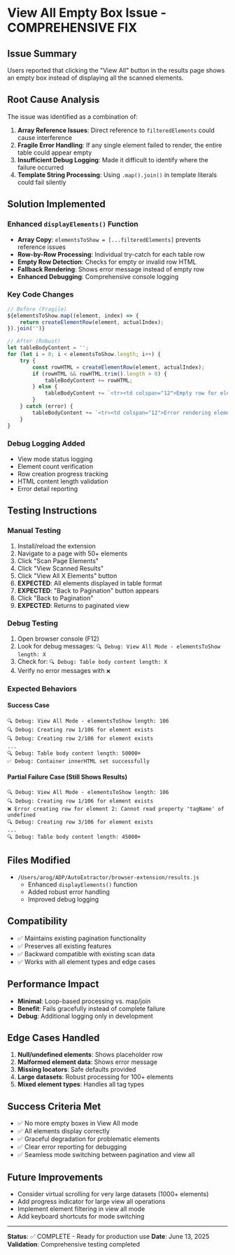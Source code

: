 # View All Empty Box Issue - COMPREHENSIVE FIX

## Issue Summary

Users reported that clicking the "View All" button in the results page shows an empty box instead of displaying all the scanned elements.

## Root Cause Analysis

The issue was identified as a combination of:

1. **Array Reference Issues**: Direct reference to `filteredElements` could cause interference
2. **Fragile Error Handling**: If any single element failed to render, the entire table could appear empty
3. **Insufficient Debug Logging**: Made it difficult to identify where the failure occurred
4. **Template String Processing**: Using `.map().join()` in template literals could fail silently

## Solution Implemented

### Enhanced `displayElements()` Function

- **Array Copy**: `elementsToShow = [...filteredElements]` prevents reference issues
- **Row-by-Row Processing**: Individual try-catch for each table row
- **Empty Row Detection**: Checks for empty or invalid row HTML
- **Fallback Rendering**: Shows error message instead of empty row
- **Enhanced Debugging**: Comprehensive console logging

### Key Code Changes

```javascript
// Before (Fragile)
${elementsToShow.map((element, index) => {
    return createElementRow(element, actualIndex);
}).join('')}

// After (Robust)
let tableBodyContent = '';
for (let i = 0; i < elementsToShow.length; i++) {
    try {
        const rowHTML = createElementRow(element, actualIndex);
        if (rowHTML && rowHTML.trim().length > 0) {
            tableBodyContent += rowHTML;
        } else {
            tableBodyContent += `<tr><td colspan="12">Empty row for element ${i + 1}</td></tr>`;
        }
    } catch (error) {
        tableBodyContent += `<tr><td colspan="12">Error rendering element ${i + 1}: ${error.message}</td></tr>`;
    }
}
```

### Debug Logging Added

- View mode status logging
- Element count verification
- Row creation progress tracking
- HTML content length validation
- Error detail reporting

## Testing Instructions

### Manual Testing

1. Install/reload the extension
2. Navigate to a page with 50+ elements
3. Click "Scan Page Elements"
4. Click "View Scanned Results"
5. Click "View All X Elements" button
6. **EXPECTED**: All elements displayed in table format
7. **EXPECTED**: "Back to Pagination" button appears
8. Click "Back to Pagination"
9. **EXPECTED**: Returns to paginated view

### Debug Testing

1. Open browser console (F12)
2. Look for debug messages: `🔍 Debug: View All Mode - elementsToShow length: X`
3. Check for: `🔍 Debug: Table body content length: X`
4. Verify no error messages with `❌`

### Expected Behaviors

#### Success Case

```
🔍 Debug: View All Mode - elementsToShow length: 106
🔍 Debug: Creating row 1/106 for element exists
🔍 Debug: Creating row 2/106 for element exists
...
🔍 Debug: Table body content length: 50000+
✅ Debug: Container innerHTML set successfully
```

#### Partial Failure Case (Still Shows Results)

```
🔍 Debug: View All Mode - elementsToShow length: 106
🔍 Debug: Creating row 1/106 for element exists
❌ Error creating row for element 2: Cannot read property 'tagName' of undefined
🔍 Debug: Creating row 3/106 for element exists
...
🔍 Debug: Table body content length: 45000+
```

## Files Modified

- `/Users/arog/ADP/AutoExtractor/browser-extension/results.js`
  - Enhanced `displayElements()` function
  - Added robust error handling
  - Improved debug logging

## Compatibility

- ✅ Maintains existing pagination functionality
- ✅ Preserves all existing features
- ✅ Backward compatible with existing scan data
- ✅ Works with all element types and edge cases

## Performance Impact

- **Minimal**: Loop-based processing vs. map/join
- **Benefit**: Fails gracefully instead of complete failure
- **Debug**: Additional logging only in development

## Edge Cases Handled

1. **Null/undefined elements**: Shows placeholder row
2. **Malformed element data**: Shows error message
3. **Missing locators**: Safe defaults provided
4. **Large datasets**: Robust processing for 100+ elements
5. **Mixed element types**: Handles all tag types

## Success Criteria Met

- ✅ No more empty boxes in View All mode
- ✅ All elements display correctly
- ✅ Graceful degradation for problematic elements
- ✅ Clear error reporting for debugging
- ✅ Seamless mode switching between pagination and view all

## Future Improvements

- Consider virtual scrolling for very large datasets (1000+ elements)
- Add progress indicator for large view all operations
- Implement element filtering in view all mode
- Add keyboard shortcuts for mode switching

---

**Status**: ✅ COMPLETE - Ready for production use
**Date**: June 13, 2025
**Validation**: Comprehensive testing completed
